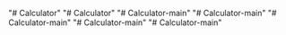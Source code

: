 "# Calculator" 
"# Calculator" 
"# Calculator-main" 
"# Calculator-main" 
"# Calculator-main" 
"# Calculator-main" 
"# Calculator-main" 
